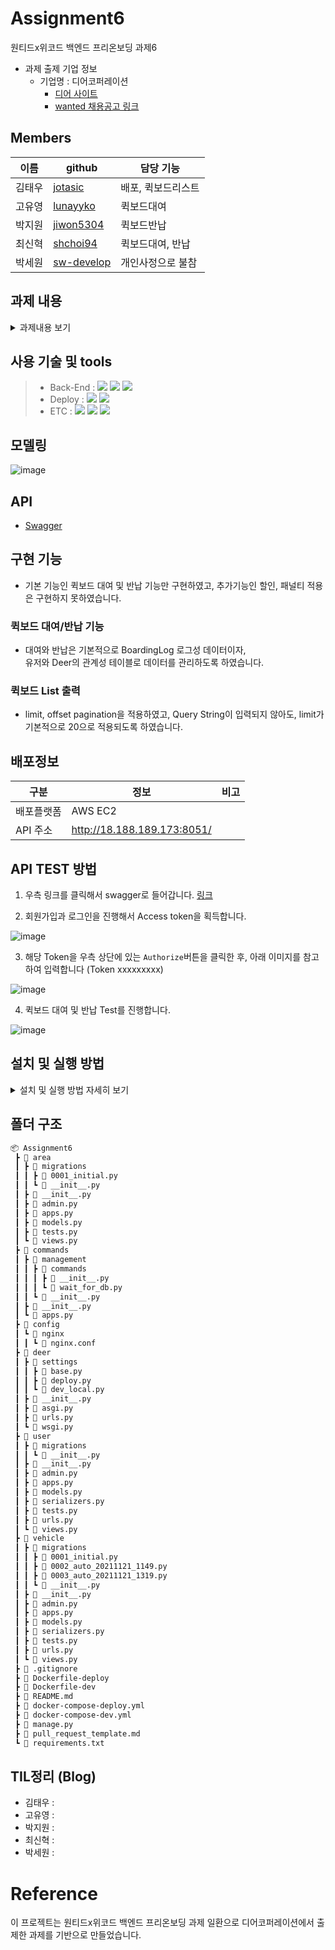 # Assignment6

원티드x위코드 백엔드 프리온보딩 과제6
- 과제 출제 기업 정보
  - 기업명 : 디어코퍼레이션
    - [디어 사이트](https://web.deering.co/)
    - [wanted 채용공고 링크](https://www.wanted.co.kr/wd/59051)

## Members
| 이름 | github                                    | 담당 기능      |
|-----|--------------------------------------------|------------ |
|김태우 |[jotasic](https://github.com/jotasic)       | 배포, 퀵보드리스트 |
|고유영 |[lunayyko](https://github.com/lunayyko)     | 퀵보드대여     |
|박지원 |[jiwon5304](https://github.com/jiwon5304)   | 퀵보드반납     |
|최신혁 |[shchoi94](https://github.com/shchoi94)     | 퀵보드대여, 반납|
|박세원 |[sw-develop](https://github.com/sw-develop) | 개인사정으로 불참|

## 과제 내용
<details>
<summary>과제내용 보기</summary>
<div markdown="1">
  
### **[필수 포함 사항]**
- READ.ME 작성
    - 프로젝트 빌드, 자세한 실행 방법 명시
    - 구현 방법과 이유에 대한 간략한 설명
    - 완료된 시스템이 배포된 서버의 주소
    - 해당 과제를 진행하면서 회고 내용 블로그 포스팅
- Swagger나 Postman을 이용하여 API 테스트 가능하도록 구현

### 주요 평가 사항
- 주어진 정보를 기술적으로 설계하고 구현할 수 있는 역량
- 확장성을 고려한 시스템 설계 및 구현

### 과제 안내
디어는 사용자의 요금을 계산하기 위해 다양한 상황을 고려합니다. 
- 우선 지역별로 다양한 요금제를 적용하고 있습니다. 예를 들어 건대에서 이용하는 유저는 기본요금 790원에 분당요금 150원, 여수에서 이용하는 유저는 기본요금 300원에 분당요금 70원으로 적용됩니다.
- 할인 조건도 있습니다. 사용자가 파킹존에서 반납하는 경우 요금의 30%를 할인해주며, 사용자가 마지막 이용으로부터 30분 이내에 다시 이용하면 기본요금을 면제해줍니다.
- 벌금 조건도 있습니다. 사용자가 지역 바깥에 반납한 경우 얼마나 멀리 떨어져있는지 거리에 비례하는 벌금을 부과하며, 반납 금지로 지정된 구역에 반납하면 6,000원의 벌금을 요금에 추과로 부과합니다.
- 예외도 있는데, 킥보드가 고장나서 정상적인 이용을 못하는 경우의 유저들을 배려하여 1분 이내의 이용에는 요금을 청구하지 않고 있습니다.

최근에 다양한 할인과 벌금을 사용하여 지자체와 협력하는 경우가 점점 많아지고 있어 요금제에 새로운 할인/벌금 조건을 추가하는 일을 쉽게 만드려고 합니다. 어떻게 하면 앞으로 발생할 수 있는 다양한 할인과 벌금 조건을 기존의 요금제에 쉽게 추가할 수 있는 소프트웨어를 만들 수 있을까요? 

우선은 사용자의 이용에 관한 정보를 알려주면 현재의 요금 정책에 따라 요금을 계산해주는 API를 만들어주세요. 그 다음은, 기능을 유지한 채로 새로운 할인이나 벌금 조건이 쉽게 추가될 수 있게 코드를 개선하여 최종 코드를 만들어주세요.


**다음과 같은 정보들이 도움이 될 것 같아요.**
- 요금제가 사용자 입장에서 합리적이고 이해가 쉬운 요금제라면 좋을 것 같아요.
- 앞으로도 할인과 벌금 조건은 새로운 조건이 굉장히 많이 추가되거나 변경될 것 같아요.
- 가장 최근의 할인/벌금 조건의 변경은 `특정 킥보드는 파킹존에 반납하면 무조건 무료` 였습니다.


**이용에는 다음과 같은 정보들이 있습니다.**
```
use_deer_name (사용자가 이용한 킥보드의 이름)
use_end_lat, use_end_lng (사용자가 이용을 종료할 때 위도 경도)
use_start_at, use_end_at (사용자가 이용을 시작하고 종료한 시간)
```

**데이터베이스에는 킥보드에 대해 다음과 같은 정보들이 있습니다.**
```
deer_name (킥보드의 이름으로 고유한 값)
deer_area_id (킥보드가 현재 위치한 지역의 아이디)
```

**데이터베이스에는 지역에 대해 다음과 같은 정보들이 있습니다.**
```
area_id (지역 아이디로 고유한 값)
area_bounday (지역을 표시하는 MySQL spatial data로 POLYGON)
area_center (지역의 중심점)
area_coords (지역의 경계를 표시하는 위도, 경도로 이루어진 점의 리스트)
```

**데이터베이스에는 파킹존에 대해 다음과 같은 정보들이 있습니다.**

```
parkingzone_id (파킹존 아이디로 고유한 값)
parkingzone_center_lat, parkingzone_center_lng (파킹존 중심 위도, 경도)
parkingzone_radius (파킹존의 반지름)
```

**데이터베이스에는 반납금지구역에 대해 다음과 같은 정보들이 있습니다.**
```
forbidden_area_id (반납금지구역 아이디로 고유한 값)
forbidden_area_boundary (반납금지구역을 표시하는 MySQL spatial data로 POLYGON)
forbidden_area_coords (반납금지구역의 경계를 표시하는 위도, 경도로 이루어진 점의 리스트)
```
</div>
</details>

## 사용 기술 및 tools
> - Back-End :  <img src="https://img.shields.io/badge/Python 3.8-3776AB?style=for-the-badge&logo=Python&logoColor=white"/>&nbsp;<img src="https://img.shields.io/badge/Django 3.2-092E20?style=for-the-badge&logo=Django&logoColor=white"/>&nbsp;<img src="https://img.shields.io/badge/Mysql 8.0-4479A1?style=for-the-badge&logo=Mysql&logoColor=white"/>
> - Deploy : <img src="https://img.shields.io/badge/AWS_EC2-232F3E?style=for-the-badge&logo=Amazon&logoColor=white"/>&nbsp;<img src="https://img.shields.io/badge/Docker-0052CC?style=for-the-badge&logo=Docker&logoColor=white"/>
> - ETC :  <img src="https://img.shields.io/badge/Git-F05032?style=for-the-badge&logo=Git&logoColor=white"/>&nbsp;<img src="https://img.shields.io/badge/Github-181717?style=for-the-badge&logo=Github&logoColor=white"/>&nbsp;<img src="https://img.shields.io/badge/SWAGGER-5B8C04?style=for-the-badge&logo=Swagger&logoColor=white"/>&nbsp;

## 모델링
![image](https://user-images.githubusercontent.com/8219812/142760881-8545f6f7-1068-4fd2-91fe-4ccb76ad9a61.png)


## API
- [Swagger](http://18.188.189.173:8051/docs/swagger/)

## 구현 기능
- 기본 기능인 퀵보드 대여 및 반납 기능만 구현하였고, 추가기능인 할인, 패널티 적용은 구현하지 못하였습니다.

### 퀵보드 대여/반납 기능
- 대여와 반납은 기본적으로 BoardingLog 로그성 데이터이자,   
  유저와 Deer의 관계성 테이블로 데이터를 관리하도록 하였습니다.

### 퀵보드 List 출력
- limit, offset pagination을 적용하였고, Query String이 입력되지 않아도, limit가 기본적으로 20으로 적용되도록 하였습니다.

## 배포정보
|구분   |  정보          |비고|
|-------|----------------|----|
|배포플랫폼 | AWS EC2    |    |
|API 주소 |http://18.188.189.173:8051/          |    |


## API TEST 방법
1. 우측 링크를 클릭해서 swagger로 들어갑니다. [링크](http://18.188.189.173:8051/docs/swagger/)

2. 회원가입과 로그인을 진행해서 Access token을 획득합니다.

![image](https://user-images.githubusercontent.com/8219812/142761053-766dfa92-d149-4f86-a744-cb83179b130a.png)


3. 해당 Token을 우측 상단에 있는 `Authorize`버튼을 클릭한 후, 아래 이미지를 참고하여 입력합니다 (Token xxxxxxxxx)

![image](https://user-images.githubusercontent.com/8219812/142761033-67614029-8746-4318-8948-d4664a7b02ce.png)


4. 퀵보드 대여 및 반납 Test를 진행합니다.

![image](https://user-images.githubusercontent.com/8219812/142761079-dd7505f3-cbb3-46dd-972b-e6f2ae063db5.png)


## 설치 및 실행 방법
<details>
<summary>설치 및 실행 방법 자세히 보기</summary>
<div markdown="1">
  
###  Local 개발 및 테스트용

1. 해당프로젝트를 clone 하고, 프로젝트 폴더로 들어간다.
    ```bash
    git clone https://github.com/Wanted-Preonboarding-Backend-1st-G5/Assignment6
    cd Assignment6
    ```

2. 가상 환경을 만들고 프로젝트에 사용한 python package를 받는다.
    ```bash
    conda create --name Assignment6 python=3.8
    conda actvate Assignment6
    pip install -r requirements.txt
    ```

3. db를 table 구조를 최신 model에 맞게 설정한다.
    ```bash
    python manage.py migrate
    ```

4. 서버를 실행한다.
    ```bash
    python manage.py runserver 0.0.0.0:8000
    ```

###  배포용 
1. 해당프로젝트를 clone 하고, 프로젝트 폴더로 들어간다.
  ```bash
  git clone https://github.com/Wanted-Preonboarding-Backend-1st-G5/Assignment6
  cd Assignment6
  ```
2. docker를 실행해서 서버를 구동한다.
  ```bash
  docker-compose -f ./docker-compose-deploy.yml up --build -d
  ```
</div>
</details>

## 폴더 구조
```bash
📦 Assignment6
 ┣ 📂 area
 ┃ ┣ 📂 migrations
 ┃ ┃ ┣ 📜 0001_initial.py
 ┃ ┃ ┗ 📜 __init__.py
 ┃ ┣ 📜 __init__.py
 ┃ ┣ 📜 admin.py
 ┃ ┣ 📜 apps.py
 ┃ ┣ 📜 models.py
 ┃ ┣ 📜 tests.py
 ┃ ┗ 📜 views.py
 ┣ 📂 commands
 ┃ ┣ 📂 management
 ┃ ┃ ┣ 📂 commands
 ┃ ┃ ┃ ┣ 📜 __init__.py
 ┃ ┃ ┃ ┗ 📜 wait_for_db.py
 ┃ ┃ ┗ 📜 __init__.py
 ┃ ┣ 📜 __init__.py
 ┃ ┗ 📜 apps.py
 ┣ 📂 config
 ┃ ┗ 📂 nginx
 ┃ ┃ ┗ 📜 nginx.conf
 ┣ 📂 deer
 ┃ ┣ 📂 settings
 ┃ ┃ ┣ 📜 base.py
 ┃ ┃ ┣ 📜 deploy.py
 ┃ ┃ ┗ 📜 dev_local.py
 ┃ ┣ 📜 __init__.py
 ┃ ┣ 📜 asgi.py
 ┃ ┣ 📜 urls.py
 ┃ ┗ 📜 wsgi.py
 ┣ 📂 user
 ┃ ┣ 📂 migrations
 ┃ ┃ ┗ 📜 __init__.py
 ┃ ┣ 📜 __init__.py
 ┃ ┣ 📜 admin.py
 ┃ ┣ 📜 apps.py
 ┃ ┣ 📜 models.py
 ┃ ┣ 📜 serializers.py
 ┃ ┣ 📜 tests.py
 ┃ ┣ 📜 urls.py
 ┃ ┗ 📜 views.py
 ┣ 📂 vehicle
 ┃ ┣ 📂 migrations
 ┃ ┃ ┣ 📜 0001_initial.py
 ┃ ┃ ┣ 📜 0002_auto_20211121_1149.py
 ┃ ┃ ┣ 📜 0003_auto_20211121_1319.py
 ┃ ┃ ┗ 📜 __init__.py
 ┃ ┣ 📜 __init__.py
 ┃ ┣ 📜 admin.py
 ┃ ┣ 📜 apps.py
 ┃ ┣ 📜 models.py
 ┃ ┣ 📜 serializers.py
 ┃ ┣ 📜 tests.py
 ┃ ┣ 📜 urls.py
 ┃ ┗ 📜 views.py
 ┣ 📜 .gitignore
 ┣ 📜 Dockerfile-deploy
 ┣ 📜 Dockerfile-dev
 ┣ 📜 README.md
 ┣ 📜 docker-compose-deploy.yml
 ┣ 📜 docker-compose-dev.yml
 ┣ 📜 manage.py
 ┣ 📜 pull_request_template.md
 ┗ 📜 requirements.txt
```


## TIL정리 (Blog)
- 김태우 :
- 고유영 :
- 박지원 : 
- 최신혁 :
- 박세원 :

# Reference
이 프로젝트는 원티드x위코드 백엔드 프리온보딩 과제 일환으로 디어코퍼레이션에서 출제한 과제를 기반으로 만들었습니다.
